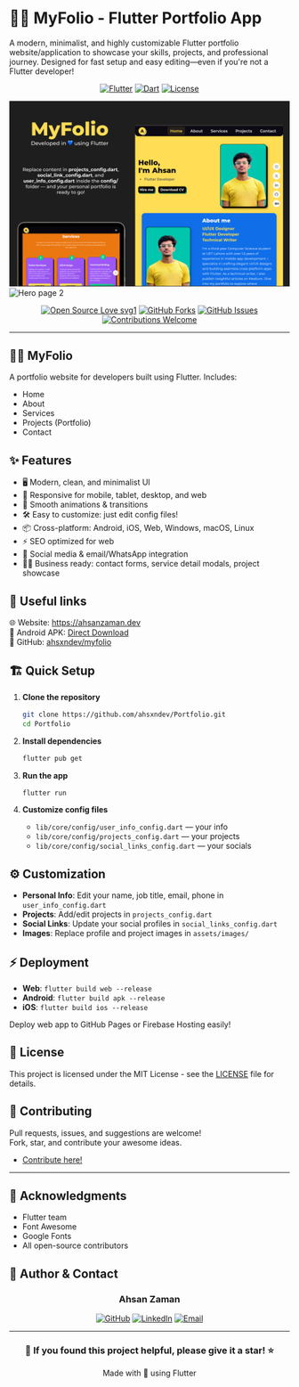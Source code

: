 # 🧑‍💻 MyFolio - Flutter Portfolio App

A modern, minimalist, and highly customizable Flutter portfolio website/application to showcase your skills, projects, and professional journey. Designed for fast setup and easy editing—even if you're not a Flutter developer!

<div align="center">
   
[![Flutter](https://img.shields.io/badge/Flutter-02569B?style=for-the-badge&logo=flutter&logoColor=white)](https://flutter.dev)
[![Dart](https://img.shields.io/badge/Dart-0175C2?style=for-the-badge&logo=dart&logoColor=white)](https://dart.dev)
[![License](https://img.shields.io/badge/License-MIT-green.svg?style=for-the-badge)](LICENSE)
</div>

![Hero page 3](banner1.png)
![Hero page 2](banner2.png)

<div align="center">
   
[![Open Source Love svg1](https://badges.frapsoft.com/os/v1/open-source.svg?v=103)](#)
[![GitHub Forks](https://img.shields.io/github/forks/ahsxndev/Portfolio.svg?style=social&label=Fork&maxAge=2592000)](https://github.com/ahsxndev/Portfolio/fork)
[![GitHub Issues](https://img.shields.io/github/issues/ahsxndev/Portfolio.svg?style=flat&label=Issues&maxAge=2592000)](https://github.com/ahsxndev/Portfolio/issues)
[![Contributions Welcome](https://img.shields.io/badge/contributions-welcome-brightgreen.svg?style=flat&label=Contributions&colorA=red&colorB=black)](https://github.com/ahsxndev/Portfolio/pulls)
</div>

---

## 🧑‍💻 MyFolio

A portfolio website for developers built using Flutter. Includes:

- Home
- About
- Services
- Projects (Portfolio)
- Contact

## ✨ Features

- 🖥️ Modern, clean, and minimalist UI
- 📱 Responsive for mobile, tablet, desktop, and web
- 💨 Smooth animations & transitions
- 🛠️ Easy to customize: just edit config files!
- 📦 Cross-platform: Android, iOS, Web, Windows, macOS, Linux
- ⚡ SEO optimized for web
- 🔗 Social media & email/WhatsApp integration
- 🧑‍💼 Business ready: contact forms, service detail modals, project showcase

## 🔗 Useful links

🌐 Website: https://ahsanzaman.dev  
📱 Android APK: [Direct Download](https://github.com/ahsxndev/Portfolio/releases/tag/v1.0.0/app-release.apk)  
🐙 GitHub: [ahsxndev/myfolio](https://github.com/ahsxndev/Portfolio)

## 🏗️ Quick Setup

1. **Clone the repository**
   ```bash
   git clone https://github.com/ahsxndev/Portfolio.git
   cd Portfolio
   ```

2. **Install dependencies**
   ```bash
   flutter pub get
   ```

3. **Run the app**
   ```bash
   flutter run
   ```

4. **Customize config files**
   - `lib/core/config/user_info_config.dart` — your info
   - `lib/core/config/projects_config.dart` — your projects
   - `lib/core/config/social_links_config.dart` — your socials

## ⚙️ Customization

- **Personal Info**: Edit your name, job title, email, phone in `user_info_config.dart`
- **Projects**: Add/edit projects in `projects_config.dart`
- **Social Links**: Update your social profiles in `social_links_config.dart`
- **Images**: Replace profile and project images in `assets/images/`

## ⚡ Deployment

- **Web**: `flutter build web --release`
- **Android**: `flutter build apk --release`
- **iOS**: `flutter build ios --release`

Deploy web app to GitHub Pages or Firebase Hosting easily!


## 📄 License

This project is licensed under the MIT License - see the [LICENSE](LICENSE) file for details.

## 🤝 Contributing

Pull requests, issues, and suggestions are welcome!  
Fork, star, and contribute your awesome ideas.

- [Contribute here!](https://github.com/ahsxndev/Portfolio/pulls)

---

## 🙏 Acknowledgments

- Flutter team
- Font Awesome
- Google Fonts
- All open-source contributors

## 👤 Author & Contact

<div align="center">

### **Ahsan Zaman**

[![GitHub](https://img.shields.io/badge/GitHub-100000?style=for-the-badge&logo=github&logoColor=white)](https://github.com/ahsxndev)
[![LinkedIn](https://img.shields.io/badge/LinkedIn-0077B5?style=for-the-badge&logo=linkedin&logoColor=white)](https://linkedin.com/in/ahxanzaman)
[![Email](https://img.shields.io/badge/Email-D14836?style=for-the-badge&logo=gmail&logoColor=white)](mailto:ahsanzaman.dev@gmail.com)

---

### 🌟 **If you found this project helpful, please give it a star!** ⭐

Made with 💙 using Flutter
